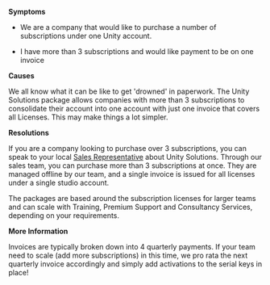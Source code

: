 
        

**Symptoms** 

*   We are a company that would like to purchase a number of subscriptions under one Unity account.   

*   I have more than 3 subscriptions and would like payment to be on one invoice  

**Causes** 

We all know what it can be like to get 'drowned' in paperwork. The Unity Solutions package allows companies with more than 3 subscriptions to consolidate their account into one account with just one invoice that covers all Licenses. This may make things a lot simpler.

**Resolutions** 

If you are a company looking to purchase over 3 subscriptions, you can speak to your local [Sales Representative](http://unity3d.com/sales/finder) about Unity Solutions. Through our sales team, you can purchase more than 3 subscriptions at once. They are managed offline by our team, and a single invoice is issued for all licenses under a single studio account.

The packages are based around the subscription licenses for larger teams and can scale with Training, Premium Support and Consultancy Services, depending on your requirements.   

**More Information** 

Invoices are typically broken down into 4 quarterly payments. If your team need to scale (add more subscriptions) in this time, we pro rata the next quarterly invoice accordingly and simply add activations to the serial keys in place!

      